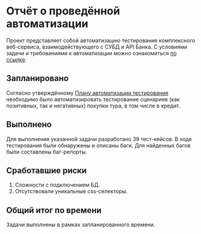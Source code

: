#  Отчёт о проведённой автоматизации

Проект представляет собой автоматизацию тестирования комплексного веб-сервиса, взаимодействующего с СУБД и API Банка. С условиями задачи и требованиями к автоматизации можно ознакомиться [по ссылке](https://github.com/netology-code/qa-diploma/blob/master/README.md).

## Запланировано
Согласно утверждённому [Плану автоматизации тестирования](https://github.com/asatoroff/diplom/blob/master/Documentation/Plan.md) необходимо было автоматизировать тестирование сценариев (как позитивных, так и негативных) покупки тура, в том числе в кредит.

## Выполнено
Для выполнения указанной задачи разработано 39 тест-кейсов.
В ходе тестирования были обнаружены и описаны баги.
Для найденных багов были составлены баг-репорты.

## Сработавшие риски
1. Сложности с подключением БД.
1. Отсутствовали уникальные css-селекторы.

## Общий итог по времени
Задачи выполнены в рамках запланированного времени.
